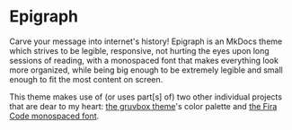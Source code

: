# Epigraph
Carve your message into internet's history! Epigraph is an MkDocs theme which
strives to be legible, responsive, not hurting the eyes upon long sessions of
reading, with a monospaced font that makes everything look more organized,
while being big enough to be extremely legible and small enough to fit the most
content on screen.

This theme makes use of (or uses part[s] of) two other individual projects that
are dear to my heart: [the gruvbox
theme](https://github.com/morhetz/gruvbox/)'s color palette and [the Fira Code
monospaced font](https://github.com/tonsky/FiraCode/).
